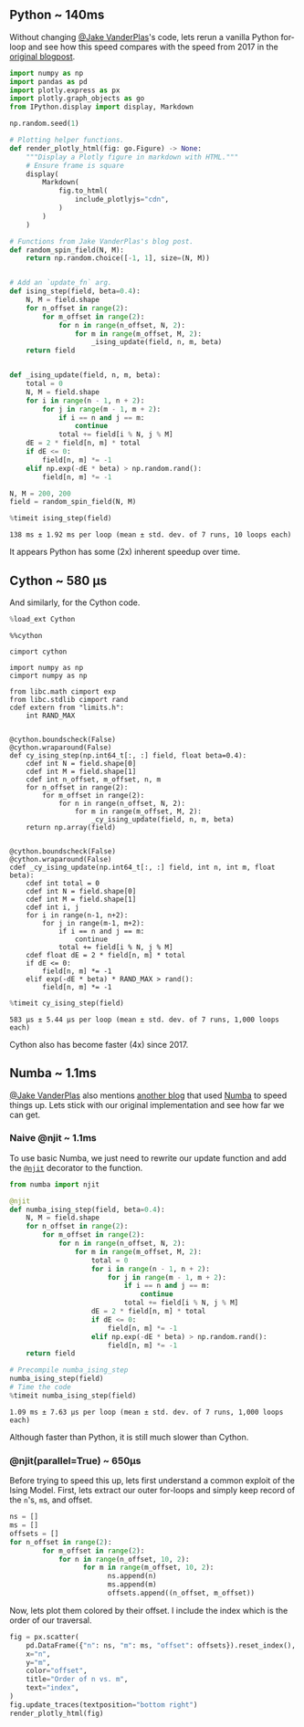 ## Python ~ 140ms
Without changing [@Jake VanderPlas](https://github.com/jakevdp)'s code, lets rerun a vanilla Python for-loop and see how this speed compares with the speed from 2017 in the [original blogpost](https://jakevdp.github.io/blog/2017/12/11/live-coding-cython-ising-model/).


```python
import numpy as np
import pandas as pd
import plotly.express as px
import plotly.graph_objects as go
from IPython.display import display, Markdown

np.random.seed(1)
```


```python
# Plotting helper functions.
def render_plotly_html(fig: go.Figure) -> None:
    """Display a Plotly figure in markdown with HTML."""
    # Ensure frame is square
    display(
        Markdown(
            fig.to_html(
                include_plotlyjs="cdn",
            )
        )
    )
```


```python
# Functions from Jake VanderPlas's blog post.
def random_spin_field(N, M):
    return np.random.choice([-1, 1], size=(N, M))


# Add an `update_fn` arg.
def ising_step(field, beta=0.4):
    N, M = field.shape
    for n_offset in range(2):
        for m_offset in range(2):
            for n in range(n_offset, N, 2):
                for m in range(m_offset, M, 2):
                    _ising_update(field, n, m, beta)
    return field


def _ising_update(field, n, m, beta):
    total = 0
    N, M = field.shape
    for i in range(n - 1, n + 2):
        for j in range(m - 1, m + 2):
            if i == n and j == m:
                continue
            total += field[i % N, j % M]
    dE = 2 * field[n, m] * total
    if dE <= 0:
        field[n, m] *= -1
    elif np.exp(-dE * beta) > np.random.rand():
        field[n, m] *= -1
```


```python
N, M = 200, 200
field = random_spin_field(N, M)
```


```python
%timeit ising_step(field)
```

    138 ms ± 1.92 ms per loop (mean ± std. dev. of 7 runs, 10 loops each)


It appears Python has some (2x) inherent speedup over time.

## Cython ~ 580 µs
And similarly, for the Cython code.


```python
%load_ext Cython
```


```cython
%%cython

cimport cython

import numpy as np
cimport numpy as np

from libc.math cimport exp
from libc.stdlib cimport rand
cdef extern from "limits.h":
    int RAND_MAX


@cython.boundscheck(False)
@cython.wraparound(False)
def cy_ising_step(np.int64_t[:, :] field, float beta=0.4):
    cdef int N = field.shape[0]
    cdef int M = field.shape[1]
    cdef int n_offset, m_offset, n, m
    for n_offset in range(2):
        for m_offset in range(2):
            for n in range(n_offset, N, 2):
                for m in range(m_offset, M, 2):
                    _cy_ising_update(field, n, m, beta)
    return np.array(field)


@cython.boundscheck(False)
@cython.wraparound(False)
cdef _cy_ising_update(np.int64_t[:, :] field, int n, int m, float beta):
    cdef int total = 0
    cdef int N = field.shape[0]
    cdef int M = field.shape[1]
    cdef int i, j
    for i in range(n-1, n+2):
        for j in range(m-1, m+2):
            if i == n and j == m:
                continue
            total += field[i % N, j % M]
    cdef float dE = 2 * field[n, m] * total
    if dE <= 0:
        field[n, m] *= -1
    elif exp(-dE * beta) * RAND_MAX > rand():
        field[n, m] *= -1
```


```python
%timeit cy_ising_step(field)
```

    583 µs ± 5.44 µs per loop (mean ± std. dev. of 7 runs, 1,000 loops each)


Cython also has become faster (4x) since 2017.

## Numba ~ 1.1ms
[@Jake VanderPlas](https://github.com/jakevdp) also mentions [another blog](https://matthewrocklin.com/blog/work/2015/02/28/Ising) that used [Numba](https://numba.readthedocs.io/en/stable/index.html) to speed things up. Lets stick with our original implementation and see how far we can get.

### Naive @njit ~ 1.1ms
To use basic Numba, we just need to rewrite our update function and add the [`@njit`](https://numba.readthedocs.io/en/stable/user/jit.html) decorator to the function.


```python
from numba import njit
```


```python
@njit
def numba_ising_step(field, beta=0.4):
    N, M = field.shape
    for n_offset in range(2):
        for m_offset in range(2):
            for n in range(n_offset, N, 2):
                for m in range(m_offset, M, 2):
                    total = 0
                    for i in range(n - 1, n + 2):
                        for j in range(m - 1, m + 2):
                            if i == n and j == m:
                                continue
                            total += field[i % N, j % M]
                    dE = 2 * field[n, m] * total
                    if dE <= 0:
                        field[n, m] *= -1
                    elif np.exp(-dE * beta) > np.random.rand():
                        field[n, m] *= -1
    return field
```


```python
# Precompile numba_ising_step
numba_ising_step(field)
# Time the code
%timeit numba_ising_step(field)
```

    1.09 ms ± 7.63 µs per loop (mean ± std. dev. of 7 runs, 1,000 loops each)


Although faster than Python, it is still much slower than Cython.

### @njit(parallel=True) ~ 650µs
Before trying to speed this up, lets first understand a common exploit of the Ising Model. First, lets extract our outer for-loops and simply keep record of the `n`'s, `m`s, and offset.


```python
ns = []
ms = []
offsets = []
for n_offset in range(2):
        for m_offset in range(2):
            for n in range(n_offset, 10, 2):
                  for m in range(m_offset, 10, 2):
                        ns.append(n)
                        ms.append(m)
                        offsets.append((n_offset, m_offset))
```

Now, lets plot them colored by their offset. I include the index which is the order of our traversal.


```python
fig = px.scatter(
    pd.DataFrame({"n": ns, "m": ms, "offset": offsets}).reset_index(),
    x="n",
    y="m",
    color="offset",
    title="Order of n vs. m",
    text="index",
)
fig.update_traces(textposition="bottom right")
render_plotly_html(fig)
```


<html>
<head><meta charset="utf-8" /></head>
<body>
    <div>                        <script type="text/javascript">window.PlotlyConfig = {MathJaxConfig: 'local'};</script>
        <script charset="utf-8" src="https://cdn.plot.ly/plotly-2.29.1.min.js"></script>                <div id="eb3fad7d-c98f-45fd-87b5-4f95ce3cba3e" class="plotly-graph-div" style="height:100%; width:100%;"></div>            <script type="text/javascript">                                    window.PLOTLYENV=window.PLOTLYENV || {};                                    if (document.getElementById("eb3fad7d-c98f-45fd-87b5-4f95ce3cba3e")) {                    Plotly.newPlot(                        "eb3fad7d-c98f-45fd-87b5-4f95ce3cba3e",                        [{"hovertemplate":"offset=(0, 0)\u003cbr\u003en=%{x}\u003cbr\u003em=%{y}\u003cbr\u003eindex=%{text}\u003cextra\u003e\u003c\u002fextra\u003e","legendgroup":"(0, 0)","marker":{"color":"#636efa","symbol":"circle"},"mode":"markers+text","name":"(0, 0)","orientation":"v","showlegend":true,"text":[0.0,1.0,2.0,3.0,4.0,5.0,6.0,7.0,8.0,9.0,10.0,11.0,12.0,13.0,14.0,15.0,16.0,17.0,18.0,19.0,20.0,21.0,22.0,23.0,24.0],"x":[0,0,0,0,0,2,2,2,2,2,4,4,4,4,4,6,6,6,6,6,8,8,8,8,8],"xaxis":"x","y":[0,2,4,6,8,0,2,4,6,8,0,2,4,6,8,0,2,4,6,8,0,2,4,6,8],"yaxis":"y","type":"scatter","textposition":"bottom right"},{"hovertemplate":"offset=(0, 1)\u003cbr\u003en=%{x}\u003cbr\u003em=%{y}\u003cbr\u003eindex=%{text}\u003cextra\u003e\u003c\u002fextra\u003e","legendgroup":"(0, 1)","marker":{"color":"#EF553B","symbol":"circle"},"mode":"markers+text","name":"(0, 1)","orientation":"v","showlegend":true,"text":[25.0,26.0,27.0,28.0,29.0,30.0,31.0,32.0,33.0,34.0,35.0,36.0,37.0,38.0,39.0,40.0,41.0,42.0,43.0,44.0,45.0,46.0,47.0,48.0,49.0],"x":[0,0,0,0,0,2,2,2,2,2,4,4,4,4,4,6,6,6,6,6,8,8,8,8,8],"xaxis":"x","y":[1,3,5,7,9,1,3,5,7,9,1,3,5,7,9,1,3,5,7,9,1,3,5,7,9],"yaxis":"y","type":"scatter","textposition":"bottom right"},{"hovertemplate":"offset=(1, 0)\u003cbr\u003en=%{x}\u003cbr\u003em=%{y}\u003cbr\u003eindex=%{text}\u003cextra\u003e\u003c\u002fextra\u003e","legendgroup":"(1, 0)","marker":{"color":"#00cc96","symbol":"circle"},"mode":"markers+text","name":"(1, 0)","orientation":"v","showlegend":true,"text":[50.0,51.0,52.0,53.0,54.0,55.0,56.0,57.0,58.0,59.0,60.0,61.0,62.0,63.0,64.0,65.0,66.0,67.0,68.0,69.0,70.0,71.0,72.0,73.0,74.0],"x":[1,1,1,1,1,3,3,3,3,3,5,5,5,5,5,7,7,7,7,7,9,9,9,9,9],"xaxis":"x","y":[0,2,4,6,8,0,2,4,6,8,0,2,4,6,8,0,2,4,6,8,0,2,4,6,8],"yaxis":"y","type":"scatter","textposition":"bottom right"},{"hovertemplate":"offset=(1, 1)\u003cbr\u003en=%{x}\u003cbr\u003em=%{y}\u003cbr\u003eindex=%{text}\u003cextra\u003e\u003c\u002fextra\u003e","legendgroup":"(1, 1)","marker":{"color":"#ab63fa","symbol":"circle"},"mode":"markers+text","name":"(1, 1)","orientation":"v","showlegend":true,"text":[75.0,76.0,77.0,78.0,79.0,80.0,81.0,82.0,83.0,84.0,85.0,86.0,87.0,88.0,89.0,90.0,91.0,92.0,93.0,94.0,95.0,96.0,97.0,98.0,99.0],"x":[1,1,1,1,1,3,3,3,3,3,5,5,5,5,5,7,7,7,7,7,9,9,9,9,9],"xaxis":"x","y":[1,3,5,7,9,1,3,5,7,9,1,3,5,7,9,1,3,5,7,9,1,3,5,7,9],"yaxis":"y","type":"scatter","textposition":"bottom right"}],                        {"template":{"data":{"histogram2dcontour":[{"type":"histogram2dcontour","colorbar":{"outlinewidth":0,"ticks":""},"colorscale":[[0.0,"#0d0887"],[0.1111111111111111,"#46039f"],[0.2222222222222222,"#7201a8"],[0.3333333333333333,"#9c179e"],[0.4444444444444444,"#bd3786"],[0.5555555555555556,"#d8576b"],[0.6666666666666666,"#ed7953"],[0.7777777777777778,"#fb9f3a"],[0.8888888888888888,"#fdca26"],[1.0,"#f0f921"]]}],"choropleth":[{"type":"choropleth","colorbar":{"outlinewidth":0,"ticks":""}}],"histogram2d":[{"type":"histogram2d","colorbar":{"outlinewidth":0,"ticks":""},"colorscale":[[0.0,"#0d0887"],[0.1111111111111111,"#46039f"],[0.2222222222222222,"#7201a8"],[0.3333333333333333,"#9c179e"],[0.4444444444444444,"#bd3786"],[0.5555555555555556,"#d8576b"],[0.6666666666666666,"#ed7953"],[0.7777777777777778,"#fb9f3a"],[0.8888888888888888,"#fdca26"],[1.0,"#f0f921"]]}],"heatmap":[{"type":"heatmap","colorbar":{"outlinewidth":0,"ticks":""},"colorscale":[[0.0,"#0d0887"],[0.1111111111111111,"#46039f"],[0.2222222222222222,"#7201a8"],[0.3333333333333333,"#9c179e"],[0.4444444444444444,"#bd3786"],[0.5555555555555556,"#d8576b"],[0.6666666666666666,"#ed7953"],[0.7777777777777778,"#fb9f3a"],[0.8888888888888888,"#fdca26"],[1.0,"#f0f921"]]}],"heatmapgl":[{"type":"heatmapgl","colorbar":{"outlinewidth":0,"ticks":""},"colorscale":[[0.0,"#0d0887"],[0.1111111111111111,"#46039f"],[0.2222222222222222,"#7201a8"],[0.3333333333333333,"#9c179e"],[0.4444444444444444,"#bd3786"],[0.5555555555555556,"#d8576b"],[0.6666666666666666,"#ed7953"],[0.7777777777777778,"#fb9f3a"],[0.8888888888888888,"#fdca26"],[1.0,"#f0f921"]]}],"contourcarpet":[{"type":"contourcarpet","colorbar":{"outlinewidth":0,"ticks":""}}],"contour":[{"type":"contour","colorbar":{"outlinewidth":0,"ticks":""},"colorscale":[[0.0,"#0d0887"],[0.1111111111111111,"#46039f"],[0.2222222222222222,"#7201a8"],[0.3333333333333333,"#9c179e"],[0.4444444444444444,"#bd3786"],[0.5555555555555556,"#d8576b"],[0.6666666666666666,"#ed7953"],[0.7777777777777778,"#fb9f3a"],[0.8888888888888888,"#fdca26"],[1.0,"#f0f921"]]}],"surface":[{"type":"surface","colorbar":{"outlinewidth":0,"ticks":""},"colorscale":[[0.0,"#0d0887"],[0.1111111111111111,"#46039f"],[0.2222222222222222,"#7201a8"],[0.3333333333333333,"#9c179e"],[0.4444444444444444,"#bd3786"],[0.5555555555555556,"#d8576b"],[0.6666666666666666,"#ed7953"],[0.7777777777777778,"#fb9f3a"],[0.8888888888888888,"#fdca26"],[1.0,"#f0f921"]]}],"mesh3d":[{"type":"mesh3d","colorbar":{"outlinewidth":0,"ticks":""}}],"scatter":[{"fillpattern":{"fillmode":"overlay","size":10,"solidity":0.2},"type":"scatter"}],"parcoords":[{"type":"parcoords","line":{"colorbar":{"outlinewidth":0,"ticks":""}}}],"scatterpolargl":[{"type":"scatterpolargl","marker":{"colorbar":{"outlinewidth":0,"ticks":""}}}],"bar":[{"error_x":{"color":"#2a3f5f"},"error_y":{"color":"#2a3f5f"},"marker":{"line":{"color":"#E5ECF6","width":0.5},"pattern":{"fillmode":"overlay","size":10,"solidity":0.2}},"type":"bar"}],"scattergeo":[{"type":"scattergeo","marker":{"colorbar":{"outlinewidth":0,"ticks":""}}}],"scatterpolar":[{"type":"scatterpolar","marker":{"colorbar":{"outlinewidth":0,"ticks":""}}}],"histogram":[{"marker":{"pattern":{"fillmode":"overlay","size":10,"solidity":0.2}},"type":"histogram"}],"scattergl":[{"type":"scattergl","marker":{"colorbar":{"outlinewidth":0,"ticks":""}}}],"scatter3d":[{"type":"scatter3d","line":{"colorbar":{"outlinewidth":0,"ticks":""}},"marker":{"colorbar":{"outlinewidth":0,"ticks":""}}}],"scattermapbox":[{"type":"scattermapbox","marker":{"colorbar":{"outlinewidth":0,"ticks":""}}}],"scatterternary":[{"type":"scatterternary","marker":{"colorbar":{"outlinewidth":0,"ticks":""}}}],"scattercarpet":[{"type":"scattercarpet","marker":{"colorbar":{"outlinewidth":0,"ticks":""}}}],"carpet":[{"aaxis":{"endlinecolor":"#2a3f5f","gridcolor":"white","linecolor":"white","minorgridcolor":"white","startlinecolor":"#2a3f5f"},"baxis":{"endlinecolor":"#2a3f5f","gridcolor":"white","linecolor":"white","minorgridcolor":"white","startlinecolor":"#2a3f5f"},"type":"carpet"}],"table":[{"cells":{"fill":{"color":"#EBF0F8"},"line":{"color":"white"}},"header":{"fill":{"color":"#C8D4E3"},"line":{"color":"white"}},"type":"table"}],"barpolar":[{"marker":{"line":{"color":"#E5ECF6","width":0.5},"pattern":{"fillmode":"overlay","size":10,"solidity":0.2}},"type":"barpolar"}],"pie":[{"automargin":true,"type":"pie"}]},"layout":{"autotypenumbers":"strict","colorway":["#636efa","#EF553B","#00cc96","#ab63fa","#FFA15A","#19d3f3","#FF6692","#B6E880","#FF97FF","#FECB52"],"font":{"color":"#2a3f5f"},"hovermode":"closest","hoverlabel":{"align":"left"},"paper_bgcolor":"white","plot_bgcolor":"#E5ECF6","polar":{"bgcolor":"#E5ECF6","angularaxis":{"gridcolor":"white","linecolor":"white","ticks":""},"radialaxis":{"gridcolor":"white","linecolor":"white","ticks":""}},"ternary":{"bgcolor":"#E5ECF6","aaxis":{"gridcolor":"white","linecolor":"white","ticks":""},"baxis":{"gridcolor":"white","linecolor":"white","ticks":""},"caxis":{"gridcolor":"white","linecolor":"white","ticks":""}},"coloraxis":{"colorbar":{"outlinewidth":0,"ticks":""}},"colorscale":{"sequential":[[0.0,"#0d0887"],[0.1111111111111111,"#46039f"],[0.2222222222222222,"#7201a8"],[0.3333333333333333,"#9c179e"],[0.4444444444444444,"#bd3786"],[0.5555555555555556,"#d8576b"],[0.6666666666666666,"#ed7953"],[0.7777777777777778,"#fb9f3a"],[0.8888888888888888,"#fdca26"],[1.0,"#f0f921"]],"sequentialminus":[[0.0,"#0d0887"],[0.1111111111111111,"#46039f"],[0.2222222222222222,"#7201a8"],[0.3333333333333333,"#9c179e"],[0.4444444444444444,"#bd3786"],[0.5555555555555556,"#d8576b"],[0.6666666666666666,"#ed7953"],[0.7777777777777778,"#fb9f3a"],[0.8888888888888888,"#fdca26"],[1.0,"#f0f921"]],"diverging":[[0,"#8e0152"],[0.1,"#c51b7d"],[0.2,"#de77ae"],[0.3,"#f1b6da"],[0.4,"#fde0ef"],[0.5,"#f7f7f7"],[0.6,"#e6f5d0"],[0.7,"#b8e186"],[0.8,"#7fbc41"],[0.9,"#4d9221"],[1,"#276419"]]},"xaxis":{"gridcolor":"white","linecolor":"white","ticks":"","title":{"standoff":15},"zerolinecolor":"white","automargin":true,"zerolinewidth":2},"yaxis":{"gridcolor":"white","linecolor":"white","ticks":"","title":{"standoff":15},"zerolinecolor":"white","automargin":true,"zerolinewidth":2},"scene":{"xaxis":{"backgroundcolor":"#E5ECF6","gridcolor":"white","linecolor":"white","showbackground":true,"ticks":"","zerolinecolor":"white","gridwidth":2},"yaxis":{"backgroundcolor":"#E5ECF6","gridcolor":"white","linecolor":"white","showbackground":true,"ticks":"","zerolinecolor":"white","gridwidth":2},"zaxis":{"backgroundcolor":"#E5ECF6","gridcolor":"white","linecolor":"white","showbackground":true,"ticks":"","zerolinecolor":"white","gridwidth":2}},"shapedefaults":{"line":{"color":"#2a3f5f"}},"annotationdefaults":{"arrowcolor":"#2a3f5f","arrowhead":0,"arrowwidth":1},"geo":{"bgcolor":"white","landcolor":"#E5ECF6","subunitcolor":"white","showland":true,"showlakes":true,"lakecolor":"white"},"title":{"x":0.05},"mapbox":{"style":"light"}}},"xaxis":{"anchor":"y","domain":[0.0,1.0],"title":{"text":"n"}},"yaxis":{"anchor":"x","domain":[0.0,1.0],"title":{"text":"m"}},"legend":{"title":{"text":"offset"},"tracegroupgap":0},"title":{"text":"Order of n vs. m"}},                        {"responsive": true}                    )                };                            </script>        </div>
</body>
</html>



```python
fig.show()
```



If you click on any one of the offsets, you'll notice that when that offset disappears, all of its neighbors stay intact. Because the markov blanket of each cell in the Ising Model are the immediate neighbors, this means these update steps are independent, and we can do them in parallel using Numba's [`parallel=True`](https://numba.readthedocs.io/en/stable/user/parallel.html).


```python
from numba import prange
```


```python
@njit(parallel=True)
def numba_parallel_ising_step(field, beta=0.4):
    N, M = field.shape

    for n_offset in range(2):
        for m_offset in range(2):
            ns = np.arange(n_offset, N, 2)
            for n in prange(len(ns)):
                n = ns[n]
                ms = np.arange(m_offset, M, 2)
                for m in prange(len(ms)):
                    m = ms[m]
                    total = 0
                    for i in range(n - 1, n + 2):
                        for j in range(m - 1, m + 2):
                            if i == n and j == m:
                                continue
                            total += field[i % N, j % M]
                    dE = 2 * field[n, m] * total
                    if dE <= 0:
                        field[n, m] *= -1
                    elif np.exp(-dE * beta) > np.random.rand():
                        field[n, m] *= -1
    return field
```


```python
numba_parallel_ising_step(field)
%timeit numba_parallel_ising_step(field)
```

    645 µs ± 44 µs per loop (mean ± std. dev. of 7 runs, 1,000 loops each)


`prange` also has some ability to detect parallel-eligible code itself. For example, the iteration over all the neighbors, can happen in parallel.


```python
numba_parallel_ising_step.parallel_diagnostics(level=1)
```

     
    ================================================================================
     Parallel Accelerator Optimizing:  Function numba_parallel_ising_step, 
    /var/folders/1j/7lmy8byj4sv720g4hf67kkmm0000gn/T/ipykernel_2188/3547723262.py 
    (1)  
    ================================================================================
    
    
    Parallel loop listing for  Function numba_parallel_ising_step, /var/folders/1j/7lmy8byj4sv720g4hf67kkmm0000gn/T/ipykernel_2188/3547723262.py (1) 
    -------------------------------------------------------------------|loop #ID
    @njit(parallel=True)                                               | 
    def numba_parallel_ising_step(field, beta=0.4):                    | 
        N, M = field.shape                                             | 
                                                                       | 
        for n_offset in range(2):                                      | 
            for m_offset in range(2):                                  | 
                ns = np.arange(n_offset, N, 2)                         | 
                for n in prange(len(ns)):------------------------------| #3
                    n = ns[n]                                          | 
                    ms = np.arange(m_offset, M, 2)                     | 
                    for m in prange(len(ms)):--------------------------| #2
                        m = ms[m]                                      | 
                        total = 0                                      | 
                        for i in range(n - 1, n + 2):                  | 
                            for j in range(m - 1, m + 2):              | 
                                if i == n and j == m:                  | 
                                    continue                           | 
                                total += field[i % N, j % M]           | 
                        dE = 2 * field[n, m] * total                   | 
                        if dE <= 0:                                    | 
                            field[n, m] *= -1                          | 
                        elif np.exp(-dE * beta) > np.random.rand():    | 
                            field[n, m] *= -1                          | 
        return field                                                   | 
    ------------------------------ After Optimisation ------------------------------
    Parallel region 0:
    +--3 (parallel)
       +--1 (serial, fused with loop(s): 2)
       +--2 (serial)
    
    
    Parallel region 1:
    +--0 (parallel)
       +--1 (serial)
    
    
     
    Parallel region 0 (loop #3) had 1 loop(s) fused and 2 loop(s) serialized as part
     of the larger parallel loop (#3).
     
    Parallel region 1 (loop #0) had 0 loop(s) fused and 1 loop(s) serialized as part
     of the larger parallel loop (#0).
    --------------------------------------------------------------------------------
    --------------------------------------------------------------------------------
     


With `parallel=True`, we are now in the neighborhood of Cython.

### Unrolling for-loops ~ 600µs
For small for-loops (like iterating over the neighbors of an atom), we can use a trick called [unrolling the for-loop](https://en.wikipedia.org/wiki/Loop_unrolling). Basically, we rewrite the for-loop as an explicit calculation. I have seen this used successively in Micropython as well.


```python
@njit(parallel=True)
def numba_parallel_unrolled_ising_step(field, beta=0.4):
    N, M = field.shape

    for n_offset in range(2):
        for m_offset in range(2):
            ns = np.arange(n_offset, N, 2)
            for n in prange(len(ns)):
                n = ns[n]
                ms = np.arange(m_offset, M, 2)
                for m in prange(len(ms)):
                    m = ms[m]
                    dE = (
                        2
                        * field[n, m]
                        # Unrolled for-loop over 8 neighbors.
                        * (
                            field[(n - 1) % N, (m - 1) % M]
                            + field[(n - 1) % N, m]
                            + field[(n - 1) % N, (m + 1) % M]
                            + field[n, (m - 1) % M]
                            + field[n, (m + 1) % M]
                            + field[(n + 1) % N, (m - 1) % M]
                            + field[(n + 1) % N, m]
                            + field[(n + 1) % N, (m + 1) % M]
                        )
                    )
                    if dE <= 0:
                        field[n, m] *= -1
                    elif np.exp(-dE * beta) > np.random.rand():
                        field[n, m] *= -1
    return field
```


```python
numba_parallel_unrolled_ising_step(field)
%timeit numba_parallel_unrolled_ising_step(field)
```

    593 µs ± 33.2 µs per loop (mean ± std. dev. of 7 runs, 1,000 loops each)


Nice! Faster, but not beating Cython conclusively.


```python
# A little magic to automatically write my blog :)
import subprocess

subprocess.run(["jupyter", "nbconvert", "--to", "markdown", "ising_model_speed.ipynb"])
```
